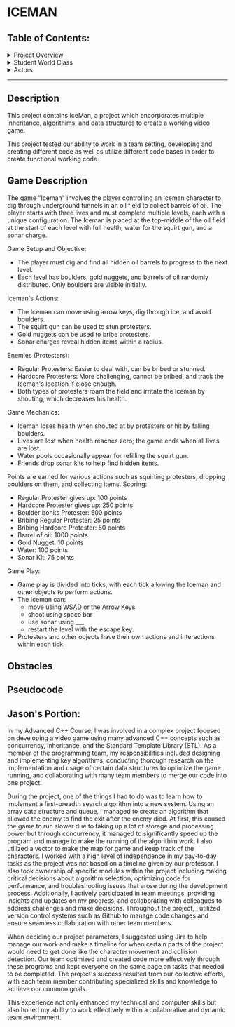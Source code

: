 # ICEMAN

## Table of Contents:

<details>
  <summary>Project Overview</summary>
  
- [Project Description](#description)
- [Game Description](#game-description)
- [Project Obstacles](#obstacles)
- [Test Cases](#test-cases)
- [Pseudocode](#pseudocode)
  
</details>

<details>
  <summary>Student World Class</summary>
  
</details>

<details>
  <summary>Actors</summary>

- <details>
  <summary>IceMan</summary>
</details>
  
</details>

---

## Description

This project contains IceMan, a project which encorporates multiple inheritance, algorithims, and data structures to create a working video game.

This project tested our ability to work in a team setting, developing and creating different code as well as utilize different code bases in order to create functional working code.

## Game Description

The game "Iceman" involves the player controlling an Iceman character to dig through underground tunnels in an oil field to collect barrels of oil. The player starts with three lives and must complete multiple levels, each with a unique configuration. The Iceman is placed at the top-middle of the oil field at the start of each level with full health, water for the squirt gun, and a sonar charge.

Game Setup and Objective:

- The player must dig and find all hidden oil barrels to progress to the next level.
- Each level has boulders, gold nuggets, and barrels of oil randomly distributed. Only boulders are visible initially.

Iceman's Actions:

- The Iceman can move using arrow keys, dig through ice, and avoid boulders.
- The squirt gun can be used to stun protesters.
- Gold nuggets can be used to bribe protesters.
- Sonar charges reveal hidden items within a radius.

Enemies (Protesters):

- Regular Protesters: Easier to deal with, can be bribed or stunned.
- Hardcore Protesters: More challenging, cannot be bribed, and track the Iceman's location if close enough.
- Both types of protesters roam the field and irritate the Iceman by shouting, which decreases his health.

Game Mechanics:

- Iceman loses health when shouted at by protesters or hit by falling boulders.
- Lives are lost when health reaches zero; the game ends when all lives are lost.
- Water pools occasionally appear for refilling the squirt gun.
- Friends drop sonar kits to help find hidden items.

Points are earned for various actions such as squirting protesters, dropping boulders on them, and collecting items.
Scoring:
- Regular Protester gives up: 100 points
- Hardcore Protester gives up: 250 points
- Boulder bonks Protester: 500 points
- Bribing Regular Protester: 25 points
- Bribing Hardcore Protester: 50 points
- Barrel of oil: 1000 points
- Gold Nugget: 10 points
- Water: 100 points
- Sonar Kit: 75 points

Game Play:

- Game play is divided into ticks, with each tick allowing the Iceman and other objects to perform actions.
- The Iceman can:
  - move using WSAD or the Arrow Keys
  - shoot using space bar
  - use sonar using ___
  - restart the level with the escape key.
- Protesters and other objects have their own actions and interactions within each tick.

## Obstacles

## Pseudocode



## Jason's Portion:
In my Advanced C++ Course, I was involved in a complex project focused on developing a video game using many advanced C++ concepts such as concurrency, inheritance, and the Standard Template Library (STL). As a member of the programming team, my responsibilities included designing and implementing key algorithms, conducting thorough research on the implementation and usage of certain data structures to optimize the game running, and collaborating with many team members to merge our code into one project.

During the project, one of the things I had to do was to learn how to implement a first-breadth search algorithm into a new system. Using an array data structure and queue, I managed to create an algorithm that allowed the enemy to find the exit after the enemy died. At first, this caused the game to run slower due to taking up a lot of storage and processing power but through concurrency, it managed to significantly speed up the program and manage to make the running of the algorithim work. I also utilized a vector to make the map for game and keep track of the characters. 
I worked with a high level of independence in my day-to-day tasks as the project was not based on a timeline given by our professor. I also took ownership of specific modules within the project including making critical decisions about algorithm selection, optimizing code for performance, and troubleshooting issues that arose during the development process. Additionally, I actively participated in team meetings, providing insights and updates on my progress, and collaborating with colleagues to address challenges and make decisions. Throughout the project, I utilized version control systems such as Github to manage code changes and ensure seamless collaboration with other team members. 

When deciding our project parameters, I suggested using Jira to help manage our work and make a timeline for when certain parts of the project would need to get done like the
character movement and collision detection. Our team optimized and created code more effectively through these programs and kept everyone on the same page on tasks that needed to be completed. The project's success resulted from our collective efforts, with each team member contributing specialized skills and knowledge to
achieve our common goals.

This experience not only enhanced my technical and computer skills but also honed my ability to work effectively within a collaborative and dynamic team environment.
